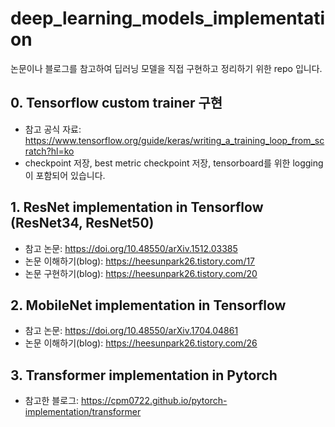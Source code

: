 # deep_learning_models_implementation
논문이나 블로그를 참고하여 딥러닝 모델을 직접 구현하고 정리하기 위한 repo 입니다.



## 0. Tensorflow custom trainer 구현
- 참고 공식 자료: https://www.tensorflow.org/guide/keras/writing_a_training_loop_from_scratch?hl=ko
- checkpoint 저장, best metric checkpoint 저장, tensorboard를 위한 logging이 포함되어 있습니다.

## 1. ResNet implementation in Tensorflow (ResNet34, ResNet50)
- 참고 논문: https://doi.org/10.48550/arXiv.1512.03385
- 논문 이해하기(blog): https://heesunpark26.tistory.com/17
- 논문 구현하기(blog): https://heesunpark26.tistory.com/20

## 2. MobileNet implementation in Tensorflow
- 참고 논문: https://doi.org/10.48550/arXiv.1704.04861
- 논문 이해하기(blog): https://heesunpark26.tistory.com/26

## 3. Transformer implementation in Pytorch
- 참고한 블로그: https://cpm0722.github.io/pytorch-implementation/transformer
